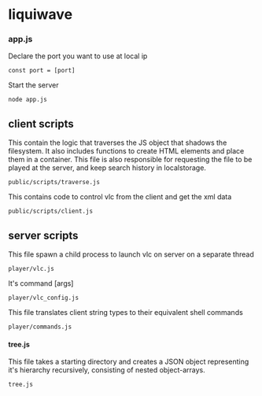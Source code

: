 # liquiwave

### app.js

Declare the port you want to use at local ip
```
const port = [port]
```
Start the server 
```
node app.js
```

## client scripts
This contain the logic that traverses the JS object that shadows the filesystem. It also includes functions to create HTML elements and place them in a container. This file is also responsible for requesting the file to be played at the server, and keep search history in localstorage.
```
public/scripts/traverse.js
```
This contains code to control vlc from the client and get the xml data
```
public/scripts/client.js
```

## server scripts
This file spawn a child process to launch vlc on server on a separate thread
```
player/vlc.js
```
It's command [args]
```
player/vlc_config.js
```
This file translates client string types to their equivalent shell commands
```
player/commands.js
```
#### tree.js
This file takes a starting directory and creates a JSON object representing it's hierarchy recursively, consisting of nested object-arrays.
```
tree.js
```
